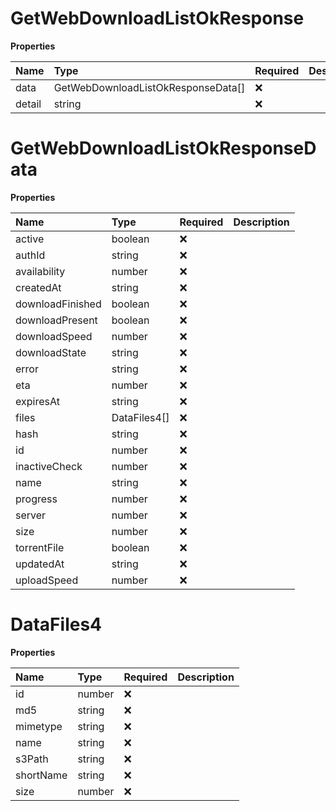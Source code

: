# GetWebDownloadListOkResponse

**Properties**

| Name   | Type                               | Required | Description |
| :----- | :--------------------------------- | :------- | :---------- |
| data   | GetWebDownloadListOkResponseData[] | ❌       |             |
| detail | string                             | ❌       |             |

# GetWebDownloadListOkResponseData

**Properties**

| Name             | Type         | Required | Description |
| :--------------- | :----------- | :------- | :---------- |
| active           | boolean      | ❌       |             |
| authId           | string       | ❌       |             |
| availability     | number       | ❌       |             |
| createdAt        | string       | ❌       |             |
| downloadFinished | boolean      | ❌       |             |
| downloadPresent  | boolean      | ❌       |             |
| downloadSpeed    | number       | ❌       |             |
| downloadState    | string       | ❌       |             |
| error            | string       | ❌       |             |
| eta              | number       | ❌       |             |
| expiresAt        | string       | ❌       |             |
| files            | DataFiles4[] | ❌       |             |
| hash             | string       | ❌       |             |
| id               | number       | ❌       |             |
| inactiveCheck    | number       | ❌       |             |
| name             | string       | ❌       |             |
| progress         | number       | ❌       |             |
| server           | number       | ❌       |             |
| size             | number       | ❌       |             |
| torrentFile      | boolean      | ❌       |             |
| updatedAt        | string       | ❌       |             |
| uploadSpeed      | number       | ❌       |             |

# DataFiles4

**Properties**

| Name      | Type   | Required | Description |
| :-------- | :----- | :------- | :---------- |
| id        | number | ❌       |             |
| md5       | string | ❌       |             |
| mimetype  | string | ❌       |             |
| name      | string | ❌       |             |
| s3Path    | string | ❌       |             |
| shortName | string | ❌       |             |
| size      | number | ❌       |             |
